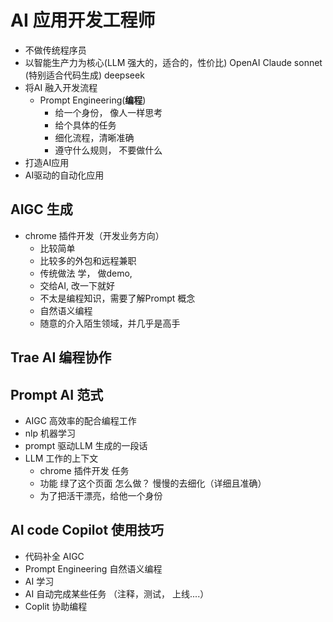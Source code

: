 # AI 应用开发工程师
  - 不做传统程序员
  - 以智能生产力为核心(LLM 强大的，适合的，性价比)
    OpenAI
    Claude sonnet (特别适合代码生成) 
    deepseek
  - 将AI 融入开发流程
    - Prompt Engineering(**编程**)
      - 给一个身份， 像人一样思考
      - 给个具体的任务
      - 细化流程，清晰准确
      - 遵守什么规则， 不要做什么 
  - 打造AI应用
  - AI驱动的自动化应用

## AIGC 生成
- chrome 插件开发（开发业务方向）
  - 比较简单
  - 比较多的外包和远程兼职
  - 传统做法 
    学， 做demo, 
  - 交给AI, 改一下就好 
  - 不太是编程知识，需要了解Prompt 概念
  - 自然语义编程
  - 随意的介入陌生领域，并几乎是高手

## Trae AI 编程协作 

## Prompt  AI 范式 
  - AIGC 高效率的配合编程工作
  - nlp 机器学习
  - prompt 驱动LLM 生成的一段话
  - LLM 工作的上下文
    - chrome 插件开发 任务 
    - 功能 绿了这个页面 怎么做？ 慢慢的去细化（详细且准确）
    - 为了把活干漂亮，给他一个身份 

## AI code Copilot 使用技巧
  - 代码补全 AIGC 
  - Prompt Engineering 自然语义编程
  - AI 学习 
  - AI 自动完成某些任务 （注释，测试， 上线....）
  - Coplit 协助编程